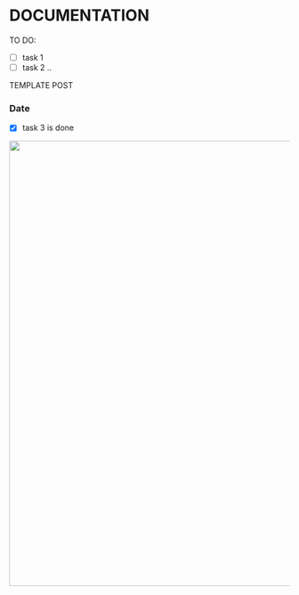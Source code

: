 # DOCUMENTATION

TO DO:
- [ ] task 1
- [ ] task 2
..

TEMPLATE POST
### Date
- [x] task 3 is done

<img src="https://www.thisiscolossal.com/wp-content/uploads/2019/06/tsubaki-12.jpg" width="800px">
